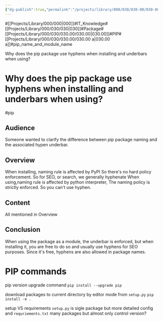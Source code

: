 ```yaml
---
{"dg-publish":true,"permalink":"/projects/library/000/030/030-00/030-00-a/","noteIcon":"0","created":"2024-03-14T12:40:55.804+09:00","updated":"2024-04-22T21:59:46.641+09:00"}
---
```


#[[Projects/Library/000/000\|000]]#IT_Knowledge#[[Projects/Library/000/030/030\|030]]#Package#[[Projects/Library/000/030/030.00/030.00\|030.00]]#PIP#[[Projects/Library/000/030/030.00/030.00 a\|030.00 a]]#pip_name_and_module_name

Why does the pip package use hyphens when installing and underbars when using?
# Why does the pip package use hyphens when installing and underbars when using?
#pip


## Audience
Someone wanted to clarify the difference between pip package naming and the associated hypen underbar.
## Overview
When installing, naming rule is affected by PyPI So there's no hard policy enforcement. So for SEO, or search, we generally hyphenate
When using,naming rule is affected by python interpreter, The naming policy is strictly enforced. So you can't use hyphen.
## Content
All mentioned in Overview
## Conclusion
When using the package as a module, the underbar is enforced, but when installing it, you are free to do so and usually use hyphens for SEO purposes. Since it's free, hyphens are also allowed in package names.




# PIP commands

pip version upgrade command
`pip install --upgrade pip`

download packages to current directory by editor mode from `setup.py`
`pip install -e .`

setup VS requirements
`setup.py` is sigle package but more detailed config and 
`requriements.txt` many packages but almost only control version?